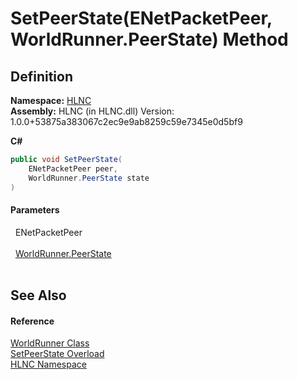 # SetPeerState(ENetPacketPeer, WorldRunner.PeerState) Method




## Definition
**Namespace:** <a href="N_HLNC">HLNC</a>  
**Assembly:** HLNC (in HLNC.dll) Version: 1.0.0+53875a383067c2ec9e9ab8259c59e7345e0d5bf9

**C#**
``` C#
public void SetPeerState(
	ENetPacketPeer peer,
	WorldRunner.PeerState state
)
```



#### Parameters
<dl><dt>  ENetPacketPeer</dt><dd> </dd><dt>  <a href="T_HLNC_WorldRunner_PeerState">WorldRunner.PeerState</a></dt><dd> </dd></dl>

## See Also


#### Reference
<a href="T_HLNC_WorldRunner">WorldRunner Class</a>  
<a href="Overload_HLNC_WorldRunner_SetPeerState">SetPeerState Overload</a>  
<a href="N_HLNC">HLNC Namespace</a>  
